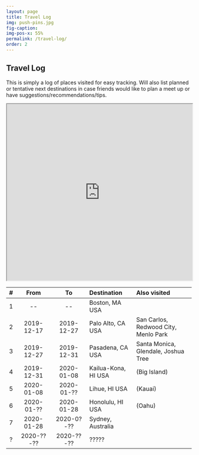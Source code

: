 ```yaml
---
layout: page
title: Travel Log
img: push-pins.jpg
fig-caption:
img-pos-x: 55%
permalink: /travel-log/
order: 2
---
```

## Travel Log

This is simply a log of places visited for easy tracking. Will also list planned or tentative next destinations in case friends would like to plan a meet up or have suggestions/recommendations/tips.

<iframe src="https://www.google.com/maps/d/u/0/embed?mid=1oxLJpepp84n6hh4AQPr082m7n4kWaLeX&z=3" width="100%" height="480"></iframe>

<div class="table-wrapper" markdown="block">

| #   | From       | To         | Destination          | Also visited |
| :-: | :--------: | :--------: | :------------------- | :----------- |
| 1   | --         | --         | Boston, MA USA       | |
| 2   | 2019-12-17 | 2019-12-27 | Palo Alto, CA USA    | San Carlos, Redwood City, Menlo Park |
| 3   | 2019-12-27 | 2019-12-31 | Pasadena, CA USA     | Santa Monica, Glendale, Joshua Tree |
| 4   | 2019-12-31 | 2020-01-08 | Kailua-Kona, HI USA  | (Big Island) |
| 5   | 2020-01-08 | 2020-01-?? | Lihue, HI USA        | (Kauai) |
| 6   | 2020-01-?? | 2020-01-28 | Honolulu, HI USA     | (Oahu) |
| 7   | 2020-01-28 | 2020-0?-?? | Sydney, Australia    | |
| ?   | 2020-??-?? | 2020-??-?? | ?????                | |

</div>
